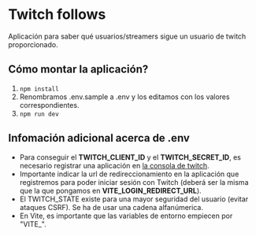# Twitch follows

Aplicación para saber qué usuarios/streamers sigue un usuario de twitch proporcionado.

## Cómo montar la aplicación?

1. `npm install`
2. Renombramos .env.sample a .env y los editamos con los valores correspondientes.
3. `npm run dev`

## Infomación adicional acerca de .env

- Para conseguir el **TWITCH_CLIENT_ID** y el **TWITCH_SECRET_ID**, es necesario registrar una aplicación en [la consola de twitch](https://dev.twitch.tv/console).
- Importante indicar la url de redireccionamiento en la aplicación que registremos para poder iniciar sesión con Twitch (deberá ser la misma que la que pongamos en **VITE_LOGIN_REDIRECT_URL**).
- El TWITCH_STATE existe para una mayor seguridad del usuario (evitar ataques CSRF). Se ha de usar una cadena alfanúmerica.
- En Vite, es importante que las variables de entorno empiecen por "VITE_".